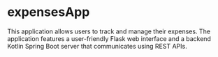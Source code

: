 # expensesApp
This application allows users to track and manage their expenses. The application features a user-friendly Flask web interface and a backend Kotlin Spring Boot server that communicates using REST APIs.
